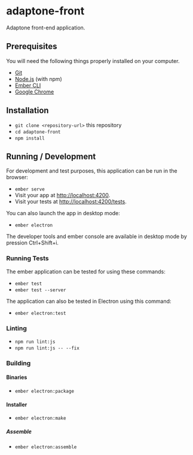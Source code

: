# adaptone-front

Adaptone front-end application.

## Prerequisites

You will need the following things properly installed on your computer.

* [Git](https://git-scm.com/)
* [Node.js](https://nodejs.org/) (with npm)
* [Ember CLI](https://ember-cli.com/)
* [Google Chrome](https://google.com/chrome/)

## Installation

* `git clone <repository-url>` this repository
* `cd adaptone-front`
* `npm install`

## Running / Development
For development and test purposes, this application can be run in the browser:

* `ember serve`
* Visit your app at [http://localhost:4200](http://localhost:4200).
* Visit your tests at [http://localhost:4200/tests](http://localhost:4200/tests).

You can also launch the app in desktop mode:

* `ember electron`

The developer tools and ember console are available in desktop mode by pression Ctrl+Shift+i.

### Running Tests
The ember application can be tested for using these commands:

* `ember test`
* `ember test --server`

The application can also be tested in Electron using this command:

* `ember electron:test`

### Linting

* `npm run lint:js`
* `npm run lint:js -- --fix`

### Building
#### Binaries

* `ember electron:package`

#### Installer

* `ember electron:make`

##### Assemble

* `ember electron:assemble`
